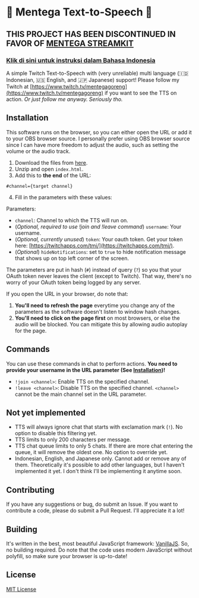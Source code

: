 # 🧈 Mentega Text-to-Speech 🧈
## THIS PROJECT HAS BEEN DISCONTINUED IN FAVOR OF [MENTEGA STREAMKIT](https://github.com/mentegago/streamkit) ##
### [Klik di sini untuk instruksi dalam Bahasa Indonesia](README_ID.md)
A simple Twitch Text-to-Speech with (very unreliable) multi language (🇮🇩 Indonesian, 🇺🇸 English, and 🇯🇵 Japanese) support! Please follow my Twitch at [https://www.twitch.tv/mentegagoreng](https://www.twitch.tv/mentegagoreng) if you want to see the TTS on action. _Or just follow me anyway. Seriously tho._

## Installation
This software runs on the browser, so you can either open the URL or add it to your OBS browser source. I personally prefer using OBS browser source since I can have more freedom to adjust the audio, such as setting the volume or the audio track.

1. Download the files from [here](https://github.com/mentegago/mentega-tts/releases/latest).
2. Unzip and open `index.html`.
3. Add this to **the end** of the URL:

````
#channel={target channel}
````

4. Fill in the parameters with these values:

Parameters:
- `channel`: Channel to which the TTS will run on.
- (_Optional, required to use !join and !leave command_) `username`: Your username.
- (_Optional, currently unused_) `token`: Your oauth token. Get your token here: [https://twitchapps.com/tmi/](https://twitchapps.com/tmi/).
- (_Optional_) `hideNotifications`: set to `true` to hide notification message that shows up on top left corner of the screen.

The parameters are put in hash (`#`) instead of query (`?`) so you that your OAuth token never leaves the client (except to Twitch). That way, there's no worry of your OAuth token being logged by any server.

If you open the URL in your browser, do note that:
1. **You'll need to refresh the page** everytime you change any of the parameters as the software doesn't listen to window hash changes.
2. **You'll need to click on the page first** on most browsers, or else the audio will be blocked. You can mitigate this by allowing audio autoplay for the page.

## Commands
You can use these commands in chat to perform actions. **You need to provide your username in the URL parameter (See [Installation](#installation))!**
- `!join <channel>`: Enable TTS on the specified channel.
- `!leave <channel>`: Disable TTS on the specified channel. `<channel>` cannot be the main channel set in the URL parameter.

## Not yet implemented
- TTS will always ignore chat that starts with exclamation mark (`!`). No option to disable this filtering yet.
- TTS limits to only 200 characters per message.
- TTS chat queue limits to only 5 chats. If there are more chat entering the queue, it will remove the oldest one. No option to override yet.
- Indonesian, English, and Japanese only. Cannot add or remove any of them. Theoretically it's possible to add other languages, but I haven't implemented it yet. I don't think I'll be implementing it anytime soon.

## Contributing
If you have any suggestions or bug, do submit an Issue. If you want to contribute a code, please do submit a Pull Request. I'll appreciate it a lot!

## Building
It's written in the best, most beautiful JavaScript framework: [VanillaJS](http://vanilla-js.com/). So, no building required. Do note that the code uses modern JavaScript without polyfill, so make sure your browser is up-to-date!

## License
[MIT License](LICENSE)

